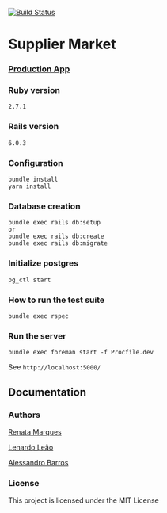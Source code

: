 [![Build Status](https://circleci.com/gh/renatamarques97/suplier_market.svg?style=svg)](https://app.circleci.com/pipelines/github/renatamarques97/suplier_market)

# Supplier Market

### [Production App]()

### Ruby version
```
2.7.1
```

### Rails version
```
6.0.3
```

### Configuration
```shell
bundle install
yarn install
```

### Database creation
```shell
bundle exec rails db:setup
or
bundle exec rails db:create
bundle exec rails db:migrate
```

### Initialize postgres
```shell
pg_ctl start
```

### How to run the test suite
```shell
bundle exec rspec
```

### Run the server
```shell
bundle exec foreman start -f Procfile.dev
```

See `http://localhost:5000/`

## Documentation

### Authors

[Renata Marques](https://www.linkedin.com/in/renata-marques-b27877119/)

[Lenardo Leão](https://www.linkedin.com/in/leonardo-ar%C3%AAa-le%C3%A3o-s%C3%A1-hollanda-de-gusm%C3%A3o-136402171/)

[Alessandro Barros](https://www.linkedin.com/in/alessandro-barros-4075a112b/)

### License

This project is licensed under the MIT License
